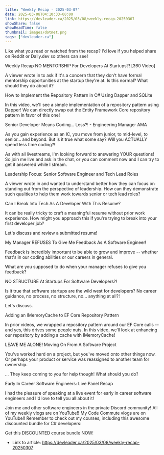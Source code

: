 ```yaml
---
title: "Weekly Recap - 2025-03-07"
date: 2025-03-08T04:10:33+00:00
link: https://devleader.ca/2025/03/08/weekly-recap-20250307
showShare: false
showReadTime: false
thumbnail: images/dotnet.png
tags: ["devleader.ca"]
---
```

Like what you read or watched from the recap? I'd love if you helped share on Reddit or Daily.dev so others can see!

Weekly Recap
NO MENTORSHIP For Developers At Startups?! [360 Video]



 A viewer wrote in to ask if it's a concern that they don't have formal mentorship opportunities at the startup they're at. Is this normal? What should they do about it?

How to Implement the Repository Pattern in C# Using Dapper and SQLite



 In this video, we'll see a simple implementation of a repository pattern using Dapper! We can directly swap out the Entity Framework Core repository pattern in favor of this one!

Senior Developer Means Coding... Less?! - Engineering Manager AMA



 As you gain experience as an IC, you move from junior, to mid-level, to senior... and beyond. But is it true what some say? Will you ACTUALLY spend less time coding?!


 As with all livestreams, I'm looking forward to answering YOUR questions! So join me live and ask in the chat, or you can comment now and I can try to get it answered while I stream.

Leadership Focus: Senior Software Engineer and Tech Lead Roles



 A viewer wrote in and wanted to understand better how they can focus on standing out from the perspective of leadership. How can they demonstrate such qualities to help them work towards senior or tech lead roles?

Can I Break Into Tech As A Developer With This Resume?



 It can be really tricky to craft a meaningful resume without prior work experience. How might you approach this if you're trying to break into your first developer job?


 Let's discuss and review a submitted resume!

My Manager REFUSES To Give Me Feedback As A Software Engineer!



 Feedback is incredibly important to be able to grow and improve -- whether that's in our coding abilities or our careers in general.


 What are you supposed to do when your manager refuses to give you feedback?

NO STRUCTURE At Startups For Software Developers?!



 Is it true that software startups are the wild west for developers? No career guidance, no process, no structure, no... anything at all?!


 Let's discuss.

Adding an IMemoryCache to EF Core Repository Pattern



 In prior videos, we wrapped a repository pattern around our EF Core calls -- and yes, this drives some people nuts. In this video, we'll look at enhancing our repository by adding a cache with IMemoryCache!

LEAVE ME ALONE! Moving On From A Software Project



 You've worked hard on a project, but you've moved onto other things now. Or perhaps your product or service was reassigned to another team for ownership.


 ... They keep coming to you for help though! What should you do?

Early In Career Software Engineers: Live Panel Recap



 I had the pleasure of speaking at a live event for early in career software engineers and I'd love to tell you all about it!



Join me and other software engineers in the  private Discord community!
All of my weekly vlogs are on YouTube!!
My Code Commute vlogs are on YouTube!!
Remember to check out my courses, including this awesome discounted bundle for C# developers:







Get this DISCOUNTED course bundle NOW!




- Link to article: https://devleader.ca/2025/03/08/weekly-recap-20250307